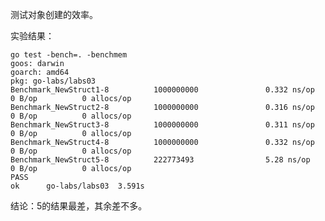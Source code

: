 测试对象创建的效率。

实验结果：

    go test -bench=. -benchmem
    goos: darwin
    goarch: amd64
    pkg: go-labs/labs03
    Benchmark_NewStruct1-8          1000000000               0.332 ns/op           0 B/op          0 allocs/op
    Benchmark_NewStruct2-8          1000000000               0.316 ns/op           0 B/op          0 allocs/op
    Benchmark_NewStruct3-8          1000000000               0.311 ns/op           0 B/op          0 allocs/op
    Benchmark_NewStruct4-8          1000000000               0.332 ns/op           0 B/op          0 allocs/op
    Benchmark_NewStruct5-8          222773493                5.28 ns/op            0 B/op          0 allocs/op
    PASS
    ok      go-labs/labs03  3.591s


结论：5的结果最差，其余差不多。
